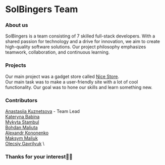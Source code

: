 # SolBingers Team

### About us

SolBingers is a team consisting of 7 skilled full-stack developers. With a shared passion for technology and a drive for innovation, we aim to create high-quality software solutions. Our project philosophy emphasizes teamwork, collaboration, and continuous learning.

### Projects

Our main project was a gadget store called [Nice Store](https://github.com/SolBingers/nice_store). <br />
Our main task was to make a user-friendly site with a lot of cool functionality. Our goal was to hone our skills and learn something new.

### Contributors
[Anastasiia Kuznetsova](https://github.com/kuznetsova-anastasiia) - Team Lead \
[Kateryna Babina](https://github.com/kateryna-babina) \
[Mykyta Stambul](https://github.com/NikitaStambul) \
[Bohdan Maliuta](https://github.com/Lilu580) \
[Alexandr Kononenko](https://github.com/Ambulence) \
[Maksym Maliuk](https://github.com/MaksymMaliuk) \
[Olecsiy Gavrilyuk](https://github.com/olecsiy-gavrilyuk) \

### Thanks for your interest💙💛
